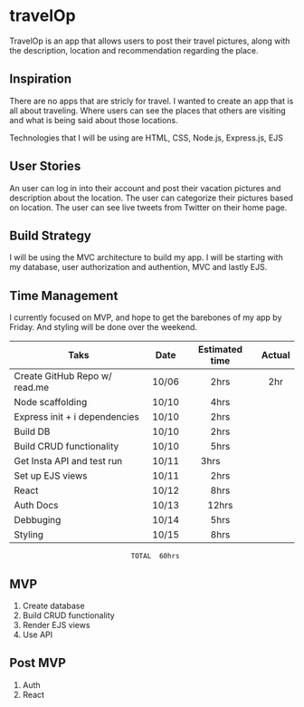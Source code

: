 # travelOp
TravelOp is an app that allows users to post their travel pictures, along with the description, location and recommendation 
regarding the place.

## Inspiration
There are no apps that are stricly for travel. I wanted to create an app that is all about traveling. Where users can see 
the places that others are visiting and what is being said about those locations.

Technologies that I will be using are HTML, CSS, Node.js, Express.js, EJS

## User Stories 
An user can log in into their account and post their vacation pictures and description about the location. The user can categorize their pictures based on location. The user can see live tweets from Twitter on their home page. 

## Build Strategy
I will be using the MVC architecture to build my app. I will be starting with my database, user authorization and authention, 
MVC and lastly EJS.

## Time Management
I currently focused on MVP, and hope to get the barebones of my app by Friday. And styling will be done over the weekend.

| Taks                          | Date  | Estimated time| Actual |
| -------------                 |:-----:| :------------:|:------:|
| Create GitHub Repo w/ read.me | 10/06 | 2hrs          |2hr     |
| Node scaffolding              | 10/10 | 4hrs          |        |
| Express init + i dependencies | 10/10 | 2hrs          |        |
| Build DB                      | 10/10 | 2hrs          |        |
| Build CRUD functionality      | 10/10 | 5hrs          |        |
| Get Insta API and test run    | 10/11 | 3hrs          |        |
| Set up EJS views              | 10/11 | 2hrs          |        |
| React                         | 10/12 | 8hrs          |        |
| Auth Docs                     | 10/13 | 12hrs         |        |
| Debbuging                     | 10/14 | 5hrs          |        |
| Styling                       | 10/15 | 8hrs          |        |
                                  TOTAL  60hrs           

## MVP 
1) Create database
2) Build CRUD functionality 
3) Render EJS views 
4) Use API 

## Post MVP 
1) Auth 
2) React

